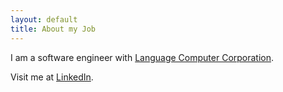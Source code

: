 ```yaml
---
layout: default
title: About my Job
---
```


I am a software engineer with [Language Computer Corporation](http://www.languagecomputer.com).

Visit me at [LinkedIn](http://www.linkedin.com/in/jesseplymale).